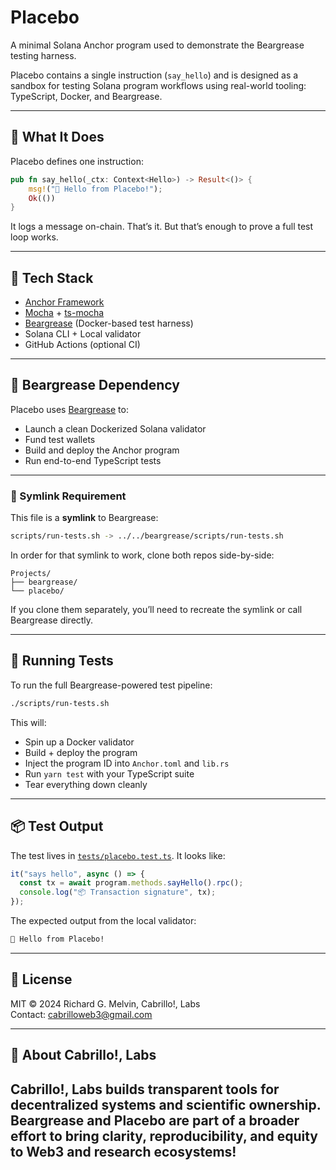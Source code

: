 # Placebo

A minimal Solana Anchor program used to demonstrate the Beargrease testing harness.

Placebo contains a single instruction (`say_hello`) and is designed as a sandbox for testing Solana program workflows using real-world tooling: TypeScript, Docker, and Beargrease.

---

## 🧪 What It Does

Placebo defines one instruction:

```rust
pub fn say_hello(_ctx: Context<Hello>) -> Result<()> {
    msg!("👋 Hello from Placebo!");
    Ok(())
}
```

It logs a message on-chain. That’s it. But that’s enough to prove a full test loop works.

---

## 🧰 Tech Stack

- [Anchor Framework](https://book.anchor-lang.com/)  
- [Mocha](https://mochajs.org/) + [ts-mocha](https://www.npmjs.com/package/ts-mocha)
- [Beargrease](https://github.com/rgmelvin/beargrease-by-cabrillo) (Docker-based test harness)
- Solana CLI + Local validator
- GitHub Actions (optional CI)

---

## 🐻 Beargrease Dependency

Placebo uses [Beargrease](https://github.com/rgmelvin/beargrease-by-cabrillo) to:

- Launch a clean Dockerized Solana validator
- Fund test wallets
- Build and deploy the Anchor program
- Run end-to-end TypeScript tests

---

### 🧷 Symlink Requirement

This file is a **symlink** to Beargrease:

```bash
scripts/run-tests.sh -> ../../beargrease/scripts/run-tests.sh
```

In order for that symlink to work, clone both repos side-by-side:

```
Projects/
├── beargrease/
└── placebo/
```

If you clone them separately, you’ll need to recreate the symlink or call Beargrease directly.

---

## 🚀 Running Tests

To run the full Beargrease-powered test pipeline:

```bash
./scripts/run-tests.sh
```

This will:
- Spin up a Docker validator
- Build + deploy the program
- Inject the program ID into `Anchor.toml` and `lib.rs`
- Run `yarn test` with your TypeScript suite
- Tear everything down cleanly

---

## 📦 Test Output

The test lives in [`tests/placebo.test.ts`](./tests/placebo.test.ts). It looks like:

```ts
it("says hello", async () => {
  const tx = await program.methods.sayHello().rpc();
  console.log("📦 Transaction signature", tx);
});
```

The expected output from the local validator:

```bash
👋 Hello from Placebo!
```

---

## 📝 License

MIT © 2024 Richard G. Melvin, Cabrillo!, Labs  
Contact: [cabrilloweb3@gmail.com](mailto:cabrilloweb3@gmail.com)

---

## 💬 About Cabrillo!, Labs

Cabrillo!, Labs builds transparent tools for decentralized systems and scientific ownership.  
Beargrease and Placebo are part of a broader effort to bring clarity, reproducibility, and equity to Web3 and research ecosystems!
---
